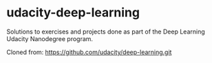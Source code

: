 # udacity-deep-learning
Solutions to exercises and projects done as part of the Deep Learning Udacity Nanodegree program.

Cloned from:
https://github.com/udacity/deep-learning.git
